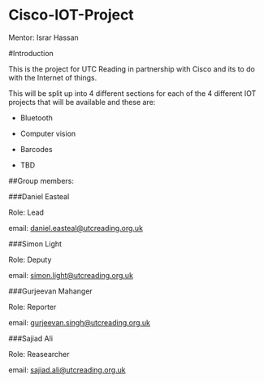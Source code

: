 # Cisco-IOT-Project

Mentor: Israr Hassan

#Introduction

This is the project for UTC Reading in partnership with Cisco and its to do with the Internet of things.

This will be split up into 4 different sections for each of the 4 different IOT projects that will be available and these are:

* Bluetooth

* Computer vision

* Barcodes

* TBD

##Group members:

###Daniel Easteal

Role: Lead

email: daniel.easteal@utcreading.org.uk

###Simon Light

Role: Deputy

email: simon.light@utcreading.org.uk

###Gurjeevan Mahanger

Role: Reporter

email: gurjeevan.singh@utcreading.org.uk

###Sajiad Ali

Role: Reasearcher

email: sajiad.ali@utcreading.org.uk
